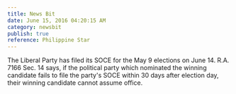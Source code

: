 ```yaml
---
title: News Bit
date: June 15, 2016 04:20:15 AM
category: newsbit
publish: true
reference: Philippine Star
---
```


The Liberal Party has filed its SOCE for the May 9 elections on June 14.
R.A. 7166 Sec. 14 says, if the political party which nominated the winning candidate fails to file the party's SOCE within 30 days after election day, their winning candidate cannot assume office.
